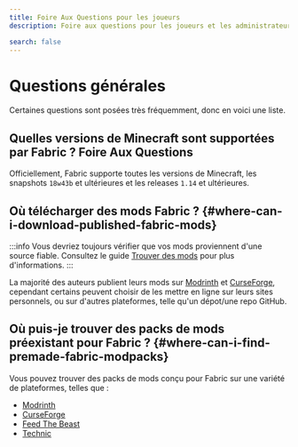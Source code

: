 ```yaml
---
title: Foire Aux Questions pour les joueurs
description: Foire aux questions pour les joueurs et les administrateurs de serveur liés à Fabric.

search: false
---
```


# Questions générales

Certaines questions sont posées très fréquemment, donc en voici une liste.

## Quelles versions de Minecraft sont supportées par Fabric ? Foire Aux Questions

Officiellement, Fabric supporte toutes les versions de Minecraft, les snapshots `18w43b` et ultérieures et les releases `1.14` et ultérieures.

## Où télécharger des mods Fabric ? {#where-can-i-download-published-fabric-mods}

:::info
Vous devriez toujours vérifier que vos mods proviennent d'une source fiable. Consultez le guide [Trouver des mods](./finding-mods) pour plus d'informations.
:::

La majorité des auteurs publient leurs mods sur [Modrinth](https://modrinth.com/mods?g=categories:%27fabric%27) et [CurseForge](https://www.curseforge.com/minecraft/search?class=mc-mods\\&gameVersionTypeId=4), cependant certains peuvent choisir de les mettre en ligne sur leurs sites personnels, ou sur d'autres plateformes, telle qu'un dépot/une repo GitHub.

## Où puis-je trouver des packs de mods préexistant pour Fabric ? {#where-can-i-find-premade-fabric-modpacks}

Vous pouvez trouver des packs de mods conçu pour Fabric sur une variété de plateformes, telles que :

- [Modrinth](https://modrinth.com/modpacks?g=categories:%27fabric%27)
- [CurseForge](https://www.curseforge.com/minecraft/search?class=modpacks\\&gameVersionTypeId=4)
- [Feed The Beast](https://www.feed-the-beast.com/ftb-app)
- [Technic](https://www.technicpack.net/modpacks)
